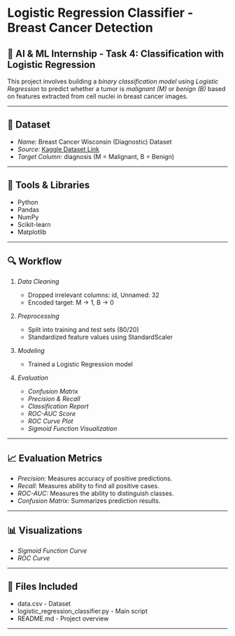# Logistic Regression Classifier - Breast Cancer Detection

## 🧠 AI & ML Internship - Task 4: Classification with Logistic Regression

This project involves building a *binary classification model* using *Logistic Regression* to predict whether a tumor is *malignant (M)* or *benign (B)* based on features extracted from cell nuclei in breast cancer images.

---

## 📁 Dataset

- *Name:* Breast Cancer Wisconsin (Diagnostic) Dataset
- *Source:* [Kaggle Dataset Link](https://www.kaggle.com/datasets/uciml/breast-cancer-wisconsin-data)
- *Target Column:* diagnosis (M = Malignant, B = Benign)

---

## 🔧 Tools & Libraries

- Python
- Pandas
- NumPy
- Scikit-learn
- Matplotlib

---

## 🔍 Workflow

1. *Data Cleaning*
   - Dropped irrelevant columns: id, Unnamed: 32
   - Encoded target: M → 1, B → 0

2. *Preprocessing*
   - Split into training and test sets (80/20)
   - Standardized feature values using StandardScaler

3. *Modeling*
   - Trained a Logistic Regression model

4. *Evaluation*
   - *Confusion Matrix*
   - *Precision & Recall*
   - *Classification Report*
   - *ROC-AUC Score*
   - *ROC Curve Plot*
   - *Sigmoid Function Visualization*

---

## 📈 Evaluation Metrics

- *Precision:* Measures accuracy of positive predictions.
- *Recall:* Measures ability to find all positive cases.
- *ROC-AUC:* Measures the ability to distinguish classes.
- *Confusion Matrix:* Summarizes prediction results.

---

## 📊 Visualizations

- *Sigmoid Function Curve*
- *ROC Curve*

---


## 📎 Files Included

- data.csv - Dataset
- logistic_regression_classifier.py - Main script
- README.md - Project overview

---
